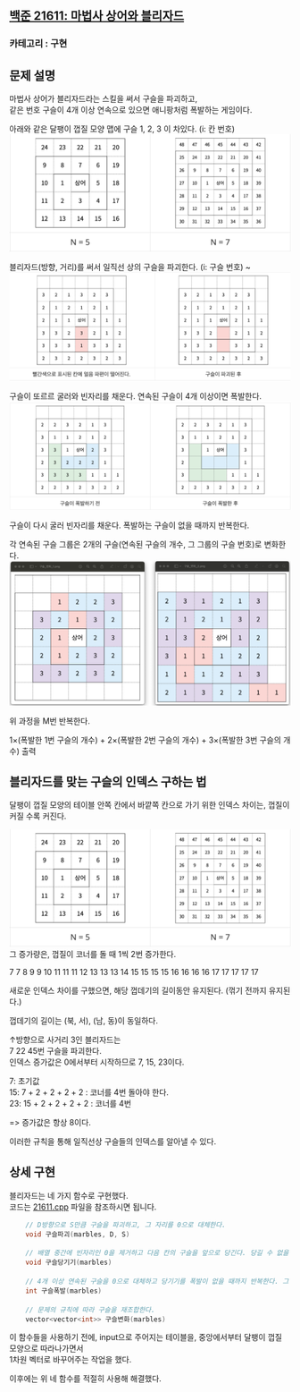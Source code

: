 ## [백준 21611: 마법사 상어와 블리자드 ](https://www.acmicpc.net/problem/21611)
### 카테고리 : 구현  
## 문제 설명 
마법사 상어가 블리자드라는 스킬을 써서 구슬을 파괴하고,  
같은 번호 구슬이 4개 이상 연속으로 있으면 애니팡처럼 폭발하는 게임이다.

아래와 같은 달팽이 껍질 모양 맵에 구슬 1, 2, 3 이 차있다. (i: 칸 번호)
![img](/cpp/21611_마법사_상어와_블리자드/img/칸_번호.png)

블리자드(방향, 거리)를 써서 일직선 상의 구슬을 파괴한다. (i: 구슬 번호) ~
![img](/cpp/21611_마법사_상어와_블리자드/img/구슬_파괴.png)

구슬이 또르르 굴러와 빈자리를 채운다.
연속된 구슬이 4개 이상이면 폭발한다.
![img](/cpp/21611_마법사_상어와_블리자드/img/구슬_폭발.png)

구슬이 다시 굴러 빈자리를 채운다.
폭발하는 구슬이 없을 때까지 반복한다.

각 연속된 구슬 그룹은 2개의 구슬(연속된 구슬의 개수, 그 그룹의 구슬 번호)로 변화한다.
![img](/cpp/21611_마법사_상어와_블리자드/img/구슬_변화.png)

위 과정을 M번 반복한다.

1×(폭발한 1번 구슬의 개수) + 2×(폭발한 2번 구슬의 개수) + 3×(폭발한 3번 구슬의 개수) 출력

## 블리자드를 맞는 구슬의 인덱스 구하는 법

달팽이 껍질 모양의 테이블
안쪽 칸에서 바깥쪽 칸으로 가기 위한 인덱스 차이는,
껍질이 커질 수록 커진다.

![img](/cpp/21611_마법사_상어와_블리자드/img/칸_번호.png)
그 증가량은, 껍질이 코너를 돌 때 1씩 2번 증가한다.

7 7 8 9 9 10 11 11 11 12 13 13 13 14 15 15 15 15 16 16 16 16 17 17 17 17 17

새로운 인덱스 차이를 구했으면, 해당 껍데기의 길이동안 유지된다. (꺾기 전까지 유지된다.)

껍데기의 길이는 (북, 서), (남, 동)이 동일하다.

↑방향으로 사거리 3인 블리자드는  
7 22 45번 구슬을 파괴한다.  
인덱스 증가값은 0에서부터 시작하므로 7, 15, 23이다.

7: 초기값  
15: 7 + 2 + 2 + 2 + 2 : 코너를 4번 돌아야 한다.  
23: 15 + 2 + 2 + 2 + 2 : 코너를 4번

=> 증가값은 항상 8이다.

이러한 규칙을 통해 일직선상 구슬들의 인덱스를 알아낼 수 있다.

## 상세 구현

블리자드는 네 가지 함수로 구현했다.  
코드는 [21611.cpp](/cpp/21611_마법사_상어와_블리자드/21611.cpp) 파일을 참조하시면 됩니다.

``` cpp
    // D방향으로 S만큼 구슬을 파괴하고, 그 자리를 0으로 대체한다.
    void 구슬파괴(marbles, D, S)

    // 배열 중간에 빈자리인 0을 제거하고 다음 칸의 구슬을 앞으로 당긴다. 당길 수 없을 때까지 반복한다.
    void 구슬당기기(marbles)

    // 4개 이상 연속된 구슬을 0으로 대체하고 당기기를 폭발이 없을 때까지 반복한다. 그 점수를 리턴한다.
    int 구슬폭발(marbles)

    // 문제의 규칙에 따라 구슬을 재조합한다.
    vector<vector<int>> 구슬변화(marbles)
```

이 함수들을 사용하기 전에, input으로 주어지는 테이블을, 중앙에서부터 달팽이 껍질 모양으로 따라나가면서  
1차원 벡터로 바꾸어주는 작업을 했다.  

이후에는 위 네 함수를 적절히 사용해 해결했다.